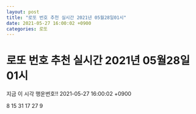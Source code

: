 ```yaml
---
layout: post
title: "로또 번호 추천 실시간 2021년 05월28일01시"
date: 2021-05-27 16:00:02 +0900
categories: 로또
---
```


# 로또 번호 추천 실시간 2021년 05월28일01시

지금 이 시각 행운번호!! 2021-05-27 16:00:02 +0900

 8  15  31  17  27  9 

